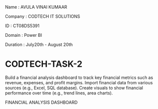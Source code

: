 Name : AVULA VINAI KUMAAR

Company : CODTECH IT SOLUTIONS

ID : CT08DS5391

Domain : Power BI

Duration : July20th - August 20th
# CODTECH-TASK-2
Build a financial analysis dashboard to track key financial metrics such as revenue, expenses, and profit margins. Import financial data from various sources (e.g., Excel, SQL database). Create visuals to show financial performance over time (e.g., trend lines, area charts).

FINANCIAL ANALYSIS DASHBOARD
